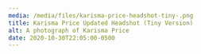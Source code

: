 ```yaml
---
media: /media/files/karisma-price-headshot-tiny-.png
title: Karisma Price Updated Headshot (Tiny Version)
alt: A photograph of Karisma Price
date: 2020-10-30T22:05:00-0500
---
```

